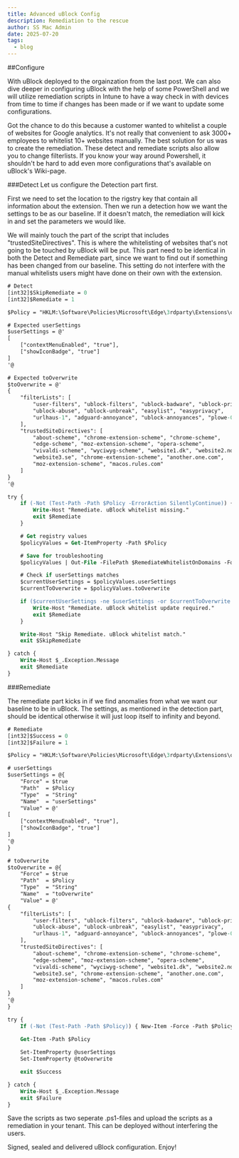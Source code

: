 ```yaml
---
title: Advanced uBlock Config
description: Remediation to the rescue
author: SS Mac Admin
date: 2025-07-20
tags:
  - blog
---
```


##Configure

With uBlock deployed to the orgainzation from the last post. We can also dive deeper in configuring uBlock with the help of some PowerShell and we will utilize remediation scripts in Intune to have a way check in with devices from time to time if changes has been made or if we want to update some configurations.

Got the chance to do this because a customer wanted to whitelist a couple of websites for Google analytics. It's not really that convenient to ask 3000+ employees to whitelist 10+ websites manually. The best solution for us was to create the remediation.
These detect and remediate scripts also allow you to change filterlists. If you know your way around Powershell, it shouldn't be hard to add even more configurations that's available on uBlock's Wiki-page.


###Detect
Let us configure the Detection part first.

First we need to set the location to the rigstry key that contain all information about the extension. Then we run a detection how we want the settings to be as our baseline. If it doesn't match, the remediation will kick in and set the parameters we would like. 

We will mainly touch the part of the script that includes "trustedSiteDirectives". This is where the whitelisting of websites that's not going to be touched by uBlock will be put. This part need to be identical in both the Detect and Remediate part, since we want to find out if something has been changed from our baseline. This setting do not interfere with the manual whitelists users might have done on their own with the extension.

```ps
# Detect
[int32]$SkipRemediate = 0
[int32]$Remediate = 1

$Policy = "HKLM:\Software\Policies\Microsoft\Edge\3rdparty\Extensions\odfafepnkmbhccpbejgmiehpchacaeak\policy"

# Expected userSettings
$userSettings = @'
[
    ["contextMenuEnabled", "true"],
    ["showIconBadge", "true"]
]
'@

# Expected toOverwrite
$toOverwrite = @'
{
    "filterLists": [
        "user-filters", "ublock-filters", "ublock-badware", "ublock-privacy",
        "ublock-abuse", "ublock-unbreak", "easylist", "easyprivacy",
        "urlhaus-1", "adguard-annoyance", "ublock-annoyances", "plowe-0"
    ],
    "trustedSiteDirectives": [
        "about-scheme", "chrome-extension-scheme", "chrome-scheme",
        "edge-scheme", "moz-extension-scheme", "opera-scheme",
        "vivaldi-scheme", "wyciwyg-scheme", "website1.dk", "website2.no",
        "website3.se", "chrome-extension-scheme", "another.one.com",
        "moz-extension-scheme", "macos.rules.com"
    ]
}
'@

try {
    if (-Not (Test-Path -Path $Policy -ErrorAction SilentlyContinue)) {
        Write-Host "Remediate. uBlock whitelist missing."
        exit $Remediate
    }

    # Get registry values
    $policyValues = Get-ItemProperty -Path $Policy

    # Save for troubleshooting
    $policyValues | Out-File -FilePath $RemediateWhitelistOnDomains -Force

    # Check if userSettings matches
    $currentUserSettings = $policyValues.userSettings
    $currentToOverwrite = $policyValues.toOverwrite

    if ($currentUserSettings -ne $userSettings -or $currentToOverwrite -ne $toOverwrite) {
        Write-Host "Remediate. uBlock whitelist update required."
        exit $Remediate
    }

    Write-Host "Skip Remediate. uBlock whitelist match."
    exit $SkipRemediate

} catch {
    Write-Host $_.Exception.Message
    exit $Remediate
}
```

###Remediate

The remediate part kicks in if we find anomalies from what we want our baseline to be in uBlock. The settings, as mentioned in the detection part, should be identical otherwise it will just loop itself to infinity and beyond.


```ps
# Remediate
[int32]$Success = 0
[int32]$Failure = 1

$Policy = "HKLM:\Software\Policies\Microsoft\Edge\3rdparty\Extensions\odfafepnkmbhccpbejgmiehpchacaeak\policy"

# userSettings
$userSettings = @{
    "Force" = $true
    "Path"  = $Policy
    "Type"  = "String"
    "Name"  = "userSettings"
    "Value" = @'
[
    ["contextMenuEnabled", "true"],
    ["showIconBadge", "true"]
]
'@
}

# toOverwrite
$toOverwrite = @{
    "Force" = $true
    "Path"  = $Policy
    "Type"  = "String"
    "Name"  = "toOverwrite"
    "Value" = @'
{
    "filterLists": [
        "user-filters", "ublock-filters", "ublock-badware", "ublock-privacy",
        "ublock-abuse", "ublock-unbreak", "easylist", "easyprivacy",
        "urlhaus-1", "adguard-annoyance", "ublock-annoyances", "plowe-0"
    ],
    "trustedSiteDirectives": [
        "about-scheme", "chrome-extension-scheme", "chrome-scheme",
        "edge-scheme", "moz-extension-scheme", "opera-scheme",
        "vivaldi-scheme", "wyciwyg-scheme", "website1.dk", "website2.no",
        "website3.se", "chrome-extension-scheme", "another.one.com",
        "moz-extension-scheme", "macos.rules.com"
    ]
}
'@
}

try {
    If (-Not (Test-Path -Path $Policy)) { New-Item -Force -Path $Policy }

    Get-Item -Path $Policy
    
    Set-ItemProperty @userSettings
    Set-ItemProperty @toOverwrite

    exit $Success

} catch {
    Write-Host $_.Exception.Message
    exit $Failure
}
```


Save the scripts as two seperate .ps1-files and upload the scripts as a remediation in your tenant. This can be deployed without interfering the users.

Signed, sealed and delivered uBlock configuration. Enjoy!
